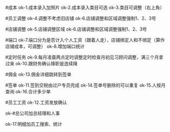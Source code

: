 
#成本
ok-1.成本录入加照片
ok-2.成本录入类目可选
ok-3.类目可调整（右上角）

#员工调整
ok-4.调整不考虑旧店铺
ok-6.店铺调整和区域调整强制1、2、3号

#店铺调整
ok-5.店铺调整区域
ok-6.店铺调整和区域调整强制1、2、3号

#端口
ok-7.端口分为是否计入个人工资（跟着人走），店铺绑定人和不绑定（算作店铺成本，可调整）
ok-8.增加端口统计

#定时任务
ok-9.每月凌晨两点定时调整定时检查月初见习顾问调整，满三个月拿过来
ok-10.跟财务确认降职是连续降

#佣金
ok-13.佣金详细跳转到签单

#签单
ok-11.签到交税由过户专员完成
ok-14.签单号删除的可以重复
ok-15.人按月查询
ok-16.合计多少单

#员工工资
ok-12.工资发放确认


ok-#总公司加总经理和人事

ok-17.明细加员工搜索、统计

